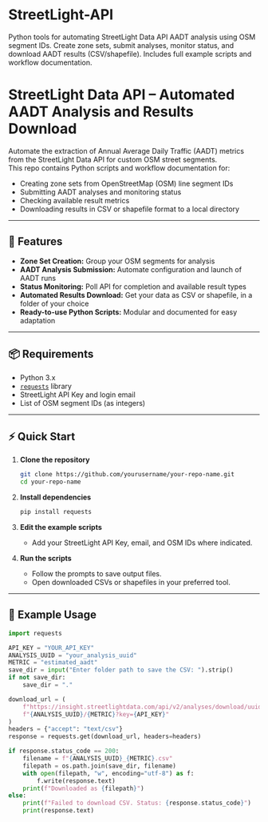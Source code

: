 # StreetLight-API 
Python tools for automating StreetLight Data API AADT analysis using OSM segment IDs. Create zone sets, submit analyses, monitor status, and download AADT results (CSV/shapefile). Includes full example scripts and workflow documentation.

# StreetLight Data API – Automated AADT Analysis and Results Download

Automate the extraction of Annual Average Daily Traffic (AADT) metrics from the StreetLight Data API for custom OSM street segments.  
This repo contains Python scripts and workflow documentation for:

- Creating zone sets from OpenStreetMap (OSM) line segment IDs
- Submitting AADT analyses and monitoring status
- Checking available result metrics
- Downloading results in CSV or shapefile format to a local directory

---

## 🚦 Features

- **Zone Set Creation:** Group your OSM segments for analysis
- **AADT Analysis Submission:** Automate configuration and launch of AADT runs
- **Status Monitoring:** Poll API for completion and available result types
- **Automated Results Download:** Get your data as CSV or shapefile, in a folder of your choice
- **Ready-to-use Python Scripts:** Modular and documented for easy adaptation

---

## 📦 Requirements

- Python 3.x  
- [`requests`](https://pypi.org/project/requests/) library  
- StreetLight API Key and login email  
- List of OSM segment IDs (as integers)

---

## ⚡️ Quick Start

1. **Clone the repository**
    ```bash
    git clone https://github.com/yourusername/your-repo-name.git
    cd your-repo-name
    ```
2. **Install dependencies**
    ```bash
    pip install requests
    ```
3. **Edit the example scripts**
    - Add your StreetLight API Key, email, and OSM IDs where indicated.

4. **Run the scripts**
    - Follow the prompts to save output files.
    - Open downloaded CSVs or shapefiles in your preferred tool.

---

## 📝 Example Usage

```python
import requests

API_KEY = "YOUR_API_KEY"
ANALYSIS_UUID = "your_analysis_uuid"
METRIC = "estimated_aadt"
save_dir = input("Enter folder path to save the CSV: ").strip()
if not save_dir:
    save_dir = "."

download_url = (
    f"https://insight.streetlightdata.com/api/v2/analyses/download/uuid/"
    f"{ANALYSIS_UUID}/{METRIC}?key={API_KEY}"
)
headers = {"accept": "text/csv"}
response = requests.get(download_url, headers=headers)

if response.status_code == 200:
    filename = f"{ANALYSIS_UUID}_{METRIC}.csv"
    filepath = os.path.join(save_dir, filename)
    with open(filepath, "w", encoding="utf-8") as f:
        f.write(response.text)
    print(f"Downloaded as {filepath}")
else:
    print(f"Failed to download CSV. Status: {response.status_code}")
    print(response.text)
